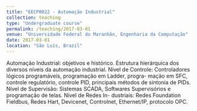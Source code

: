 ```yaml
---
title: "EECP0022 - Automação Industrial"
collection: teaching
type: "Undergraduate course"
permalink: /teaching/2017-03-01
venue: "Universidade Federal do Maranhão, Engenharia da Computação"
date: 2017-03-01
location: "São Luís, Brazil"
---
```



Automação Industrial: objetivos e histórico. Estrutura hierárquica dos diversos níveis da
automação industrial. Nível de Controle: Controladores lógicos programáveis, programação em
Ladder, progra- mação em SFC, controle regulatório, controle PID, principais métodos de
sintonia de PIDs. Nível de Supervisão: Sistemas SCADA, Softwares Supervisórios e
programação de telas. Nível de Redes In- dustriais: Redes Foundation Fieldbus, Redes Hart,
Devicenet, Controlnet, Ethernet/IP, protocolo OPC.